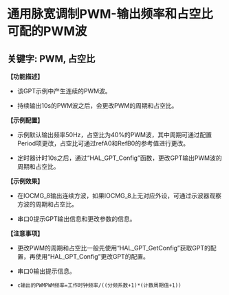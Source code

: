 # 通用脉宽调制PWM-输出频率和占空比可配的PWM波
## 关键字: PWM, 占空比

**【功能描述】**
+ 该GPT示例中产生连续的PWM波。 

+ 持续输出10s的PWM波之后，会更改PWM的周期和占空比。

**【示例配置】**
+ 示例默认输出频率50Hz，占空比为40%的PWM波，其中周期可通过配置Period项更改，占空比可通过refA0和RefB0的参考值进行更改。

+ 定时器计时10s之后，通过“HAL_GPT_Config”函数，更改GPT输出PWM波的周期和占空比。

**【示例效果】**
+ 在IOCMG_8输出连续方波，如果IOCMG_8上无对应外设，可通过示波器观察方波的周期和占空比。

+ 串口0提示GPT输出信息和更改参数的信息。
 
**【注意事项】**
+ 更改PWM的周期和占空比一般先使用“HAL_GPT_GetConfig”获取GPT的配置，再使用“HAL_GPT_Config”更改GPT的配置。

+ 串口0输出提示信息。

+ ```c输出的PWMPWM频率=工作时钟频率/((分频系数+1)*(计数周期值+1))```